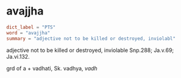 # avajjha

``` toml
dict_label = "PTS"
word = "avajjha"
summary = "adjective not to be killed or destroyed, inviolabl"
```

adjective not to be killed or destroyed, inviolable Snp.288; Ja.v.69; Ja.vi.132.

grd of a \+ vadhati, Sk. vadhya, *vadh*

